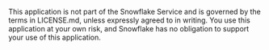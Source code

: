 This application is not part of the Snowflake Service and is governed by the terms in LICENSE.md, unless expressly agreed to in writing.  You use this application at your own risk, and Snowflake has no obligation to support your use of this application.

